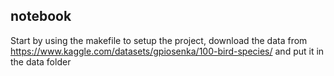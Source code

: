 ## notebook

Start by using the makefile to setup the project, download the data from https://www.kaggle.com/datasets/gpiosenka/100-bird-species/ and put it in the data folder
